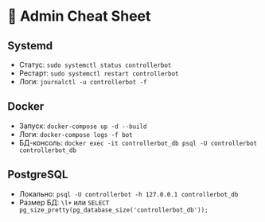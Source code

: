 # 🧰 Admin Cheat Sheet

## Systemd
- Статус: `sudo systemctl status controllerbot`
- Рестарт: `sudo systemctl restart controllerbot`
- Логи: `journalctl -u controllerbot -f`

## Docker
- Запуск: `docker-compose up -d --build`
- Логи: `docker-compose logs -f bot`
- БД-консоль: `docker exec -it controllerbot_db psql -U controllerbot controllerbot_db`

## PostgreSQL
- Локально: `psql -U controllerbot -h 127.0.0.1 controllerbot_db`
- Размер БД: `\l+` или `SELECT pg_size_pretty(pg_database_size('controllerbot_db'));`
